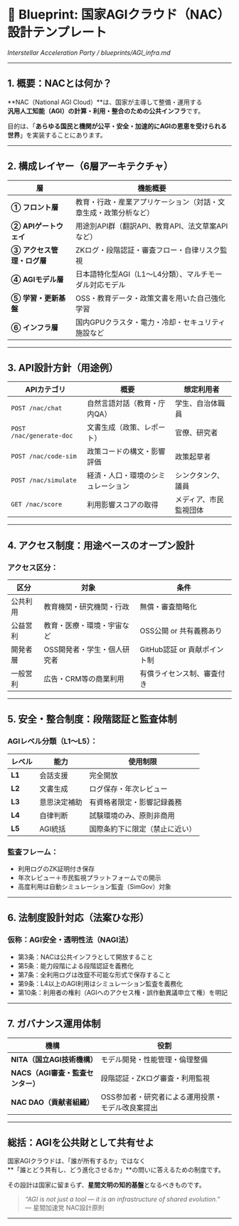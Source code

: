 # 🧠 Blueprint: 国家AGIクラウド（NAC）設計テンプレート  
_Interstellar Acceleration Party / blueprints/AGI_infra.md_

---

## 1. 概要：NACとは何か？

**NAC（National AGI Cloud）**は、国家が主導して整備・運用する  
**汎用人工知能（AGI）の計算・利用・整合のための公共インフラ**です。

目的は、「**あらゆる国民と機関が公平・安全・加速的にAGIの恩恵を受けられる世界**」を実装することにあります。

---

## 2. 構成レイヤー（6層アーキテクチャ）

| 層 | 機能概要 |
|----|----------|
| **① フロント層** | 教育・行政・産業アプリケーション（対話・文章生成・政策分析など） |
| **② APIゲートウェイ** | 用途別API群（翻訳API、教育API、法文草案APIなど） |
| **③ アクセス管理・ログ層** | ZKログ・段階認証・審査フロー・自律リスク監視 |
| **④ AGIモデル層** | 日本語特化型AGI（L1〜L4分類）、マルチモーダル対応モデル |
| **⑤ 学習・更新基盤** | OSS・教育データ・政策文書を用いた自己強化学習 |
| **⑥ インフラ層** | 国内GPUクラスタ・電力・冷却・セキュリティ施設など |

---

## 3. API設計方針（用途例）

| APIカテゴリ | 概要 | 想定利用者 |
|-------------|------|--------------|
| `POST /nac/chat` | 自然言語対話（教育・庁内QA） | 学生、自治体職員 |
| `POST /nac/generate-doc` | 文書生成（政策、レポート） | 官僚、研究者 |
| `POST /nac/code-sim` | 政策コードの構文・影響評価 | 政策起草者 |
| `POST /nac/simulate` | 経済・人口・環境のシミュレーション | シンクタンク、議員 |
| `GET /nac/score` | 利用影響スコアの取得 | メディア、市民監視団体 |

---

## 4. アクセス制度：用途ベースのオープン設計

### アクセス区分：

| 区分 | 対象 | 条件 |
|------|------|------|
| 公共利用 | 教育機関・研究機関・行政 | 無償・審査簡略化 |
| 公益営利 | 教育・医療・環境・宇宙など | OSS公開 or 共有義務あり |
| 開発者層 | OSS開発者・学生・個人研究者 | GitHub認証 or 貢献ポイント制 |
| 一般営利 | 広告・CRM等の商業利用 | 有償ライセンス制、審査付き |

---

## 5. 安全・整合制度：段階認証と監査体制

### AGIレベル分類（L1〜L5）：

| レベル | 能力 | 使用制限 |
|--------|------|----------|
| **L1** | 会話支援 | 完全開放 |
| **L2** | 文書生成 | ログ保存・年次レビュー |
| **L3** | 意思決定補助 | 有資格者限定・影響記録義務 |
| **L4** | 自律判断 | 試験環境のみ、原則非商用 |
| **L5** | AGI統括 | 国際条約下に限定（禁止に近い） |

### 監査フレーム：

- 利用ログのZK証明付き保存  
- 年次レビュー＋市民監視プラットフォームでの開示  
- 高度利用は自動シミュレーション監査（SimGov）対象

---

## 6. 法制度設計対応（法案ひな形）

### 仮称：AGI安全・透明性法（NAGI法）

- 第3条：NACは公共インフラとして開放すること  
- 第5条：能力段階による段階認証を義務化  
- 第7条：全利用ログは改竄不可能な形式で保存すること  
- 第9条：L4以上のAGI利用はシミュレーション監査を義務化  
- 第10条：利用者の権利（AGIへのアクセス権・誤作動異議申立て権）を明記

---

## 7. ガバナンス運用体制

| 機構 | 役割 |
|------|------|
| **NITA（国立AGI技術機構）** | モデル開発・性能管理・倫理整備 |
| **NACS（AGI審査・監査センター）** | 段階認証・ZKログ審査・利用監視 |
| **NAC DAO（貢献者組織）** | OSS参加者・研究者による運用投票・モデル改良案提出 |

---

## 総括：AGIを公共財として共有せよ

国家AGIクラウドは、「誰が所有するか」ではなく  
**「誰とどう共有し、どう進化させるか」**の問いに答えるための制度です。

その設計は国家に留まらず、**星間文明の知的基盤**となるべきものです。

> _“AGI is not just a tool — it is an infrastructure of shared evolution.”_  
> — 星間加速党 NAC設計原則

---
